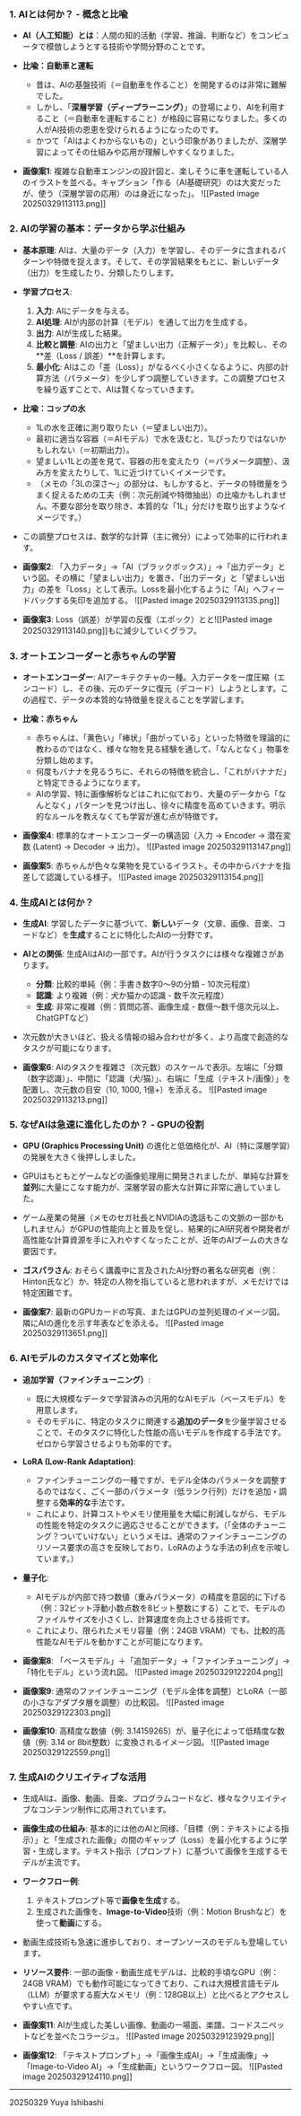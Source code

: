 
### 1. AIとは何か？ - 概念と比喩

- **AI（人工知能）とは**：人間の知的活動（学習、推論、判断など）をコンピュータで模倣しようとする技術や学問分野のことです。
    
- **比喩：自動車と運転**
    - 昔は、AIの基盤技術（＝自動車を作ること）を開発するのは非常に難解でした。
    - しかし、「**深層学習（ディープラーニング）**」の登場により、AIを利用すること（＝自動車を運転すること）が格段に容易になりました。多くの人がAI技術の恩恵を受けられるようになったのです。
    - かつて「AIはよくわからないもの」という印象がありましたが、深層学習によってその仕組みや応用が理解しやすくなりました。
- **画像案1**: 複雑な自動車エンジンの設計図と、楽しそうに車を運転している人のイラストを並べる。キャプション「作る（AI基礎研究）のは大変だったが、使う（深層学習の応用）のは身近になった」。
    ![[Pasted image 20250329113113.png]]

### 2. AIの学習の基本：データから学ぶ仕組み

- **基本原理**: AIは、大量のデータ（入力）を学習し、そのデータに含まれるパターンや特徴を捉えます。そして、その学習結果をもとに、新しいデータ（出力）を生成したり、分類したりします。
    
- **学習プロセス**:
    
    1. **入力**: AIにデータを与える。
    2. **AI処理**: AIが内部の計算（モデル）を通して出力を生成する。
    3. **出力**: AIが生成した結果。
    4. **比較と調整**: AIの出力と「望ましい出力（正解データ）」を比較し、その**差（Loss / 誤差）**を計算します。
    5. **最小化**: AIはこの「差（Loss）」がなるべく小さくなるように、内部の計算方法（パラメータ）を少しずつ調整していきます。この調整プロセスを繰り返すことで、AIは賢くなっていきます。
- **比喩：コップの水**
    
    - 1Lの水を正確に測り取りたい（＝望ましい出力）。
    - 最初に適当な容器（＝AIモデル）で水を汲むと、1Lぴったりではないかもしれない（＝初期出力）。
    - 望ましい1Lとの差を見て、容器の形を変えたり（＝パラメータ調整）、汲み方を変えたりして、1Lに近づけていくイメージです。
    - （メモの「3Lの深さ～」の部分は、もしかすると、データの特徴量をうまく捉えるための工夫（例：次元削減や特徴抽出）の比喩かもしれません。不要な部分を取り除き、本質的な「1L」分だけを取り出すようなイメージです。）
- この調整プロセスは、数学的な計算（主に微分）によって効率的に行われます。
    
- **画像案2**: 「入力データ」→「AI（ブラックボックス）」→「出力データ」という図。その横に「望ましい出力」を置き、「出力データ」と「望ましい出力」の差を「Loss」として表示。Lossを最小化するように「AI」へフィードバックする矢印を追加する。
	![[Pasted image 20250329113135.png]]

- **画像案3**: Loss（誤差）が学習の反復（エポック）とと![[Pasted image 20250329113140.png]]もに減少していくグラフ。
    

### 3. オートエンコーダーと赤ちゃんの学習

- **オートエンコーダー**: AIアーキテクチャの一種。入力データを一度圧縮（エンコード）し、その後、元のデータに復元（デコード）しようとします。この過程で、データの本質的な特徴量を捉えることを学習します。
    
- **比喩：赤ちゃん**
    
    - 赤ちゃんは、「黄色い」「棒状」「曲がっている」といった特徴を理論的に教わるのではなく、様々な物を見る経験を通して、「なんとなく」物事を分類し始めます。
    - 何度もバナナを見るうちに、それらの特徴を統合し、「これがバナナだ」と特定できるようになります。
    - AIの学習、特に画像解析などはこれに似ており、大量のデータから「なんとなく」パターンを見つけ出し、徐々に精度を高めていきます。明示的なルールを教えなくても学習が進む点が特徴です。
- **画像案4**: 標準的なオートエンコーダーの構造図（入力 → Encoder → 潜在変数 (Latent) → Decoder → 出力）。
    ![[Pasted image 20250329113147.png]]
- **画像案5**: 赤ちゃんが色々な果物を見ているイラスト。その中からバナナを指差して認識している様子。
    ![[Pasted image 20250329113154.png]]

### 4. 生成AIとは何か？

- **生成AI**: 学習したデータに基づいて、**新しい**データ（文章、画像、音楽、コードなど）を**生成**することに特化したAIの一分野です。
    
- **AIとの関係**: 生成AIはAIの一部です。AIが行うタスクには様々な複雑さがあります。
    
    - **分類**: 比較的単純（例：手書き数字0〜9の分類 - 10次元程度）
    - **認識**: より複雑（例：犬か猫かの認識 - 数千次元程度）
    - **生成**: 非常に複雑（例：質問応答、画像生成 - 数億〜数千億次元以上、ChatGPTなど）
- 次元数が大きいほど、扱える情報の組み合わせが多く、より高度で創造的なタスクが可能になります。
    
- **画像案6**: AIのタスクを複雑さ（次元数）のスケールで表示。左端に「分類（数字認識）」、中間に「認識（犬/猫）」、右端に「生成（テキスト/画像）」を配置し、次元数の目安（10, 1000, 1億+）を添える。
    ![[Pasted image 20250329113213.png]]

### 5. なぜAIは急速に進化したのか？ - GPUの役割

- **GPU (Graphics Processing Unit)** の進化と低価格化が、AI（特に深層学習）の発展を大きく後押ししました。
    
- GPUはもともとゲームなどの画像処理用に開発されましたが、単純な計算を**並列**に大量にこなす能力が、深層学習の膨大な計算に非常に適していました。
    
- ゲーム産業の発展（メモのセガ社長とNVIDIAの逸話もこの文脈の一部かもしれません）がGPUの性能向上と普及を促し、結果的にAI研究者や開発者が高性能な計算資源を手に入れやすくなったことが、近年のAIブームの大きな要因です。
    
- **ゴスパラさん**: おそらく講義中に言及されたAI分野の著名な研究者（例：Hinton氏など）か、特定の人物を指していると思われますが、メモだけでは特定困難です。
    
- **画像案7**: 最新のGPUカードの写真、またはGPUの並列処理のイメージ図。隣にAIの進化を示す年表などを添える。
    ![[Pasted image 20250329113651.png]]

### 6. AIモデルのカスタマイズと効率化

- **追加学習（ファインチューニング）**:
    
    - 既に大規模なデータで学習済みの汎用的なAIモデル（ベースモデル）を用意します。
    - そのモデルに、特定のタスクに関連する**追加のデータ**を少量学習させることで、そのタスクに特化した性能の高いモデルを作成する手法です。ゼロから学習させるよりも効率的です。
- **LoRA (Low-Rank Adaptation)**:
    
    - ファインチューニングの一種ですが、モデル全体のパラメータを調整するのではなく、ごく一部のパラメータ（低ランク行列）だけを追加・調整する**効率的な**手法です。
    - これにより、計算コストやメモリ使用量を大幅に削減しながら、モデルの性能を特定のタスクに適応させることができます。（「全体のチューニング？ついていけない」というメモは、通常のファインチューニングのリソース要求の高さを反映しており、LoRAのような手法の利点を示唆しています。）
- **量子化**:
    
    - AIモデルが内部で持つ数値（重みパラメータ）の精度を意図的に下げる（例：32ビット浮動小数点数を8ビット整数にする）ことで、モデルのファイルサイズを小さくし、計算速度を向上させる技術です。
    - これにより、限られたメモリ容量（例：24GB VRAM）でも、比較的高性能なAIモデルを動かすことが可能になります。
- **画像案8**: 「ベースモデル」＋「追加データ」→「ファインチューニング」→「特化モデル」という流れ図。
    ![[Pasted image 20250329122204.png]]
- **画像案9**: 通常のファインチューニング（モデル全体を調整）とLoRA（一部の小さなアダプタ層を調整）の比較図。 
	![[Pasted image 20250329122303.png]]

- **画像案10**: 高精度な数値（例: 3.14159265）が、量子化によって低精度な数値（例: 3.14 or 8bit整数）に変換されるイメージ図。
	![[Pasted image 20250329122559.png]]
### 7. 生成AIのクリエイティブな活用

- 生成AIは、画像、動画、音楽、プログラムコードなど、様々なクリエイティブなコンテンツ制作に応用されています。
    
- **画像生成の仕組み**: 基本的には他のAIと同様、「目標（例：テキストによる指示）」と「生成された画像」の間のギャップ（Loss）を最小化するように学習・生成します。テキスト指示（プロンプト）に基づいて画像を生成するモデルが主流です。
    
- **ワークフロー例**:
    
    1. テキストプロンプト等で**画像を生成**する。
    2. 生成された画像を、**Image-to-Video**技術（例：Motion Brushなど）を使って**動画**にする。
- 動画生成技術も急速に進歩しており、オープンソースのモデルも登場しています。
    
- **リソース要件**: 一部の画像・動画生成モデルは、比較的手頃なGPU（例：24GB VRAM）でも動作可能になってきており、これは大規模言語モデル（LLM）が要求する膨大なメモリ（例：128GB以上）と比べるとアクセスしやすい点です。
    
- **画像案11**: AIが生成した美しい画像、動画の一場面、楽譜、コードスニペットなどを並べたコラージュ。
    ![[Pasted image 20250329123929.png]]
- **画像案12**: 「テキストプロンプト」→「画像生成AI」→「生成画像」→「Image-to-Video AI」→「生成動画」というワークフロー図。
    ![[Pasted image 20250329124110.png]]

---
20250329 Yuya Ishibashi
